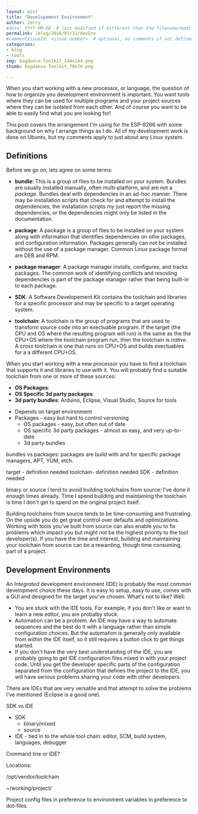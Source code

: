 ```yaml
---
layout: post
title: "Developement Environment"
author: Jerry
#date: YYYY-MM-DD  # last modified if different than the filename/modification time
permalink: /blog/2016/01/31/devEnv
#commentIssueId: <issue number>  # optional, no comments if not defined
categories:
- blog
- tools
img: bogdanco-Toolkit_144x144.png
thumb: bogdanco-Toolkit_70x70.png

---
```


When you start working with a new processor, or language, the question of
how to organize you development environment is important. You want
tools where they can be used for multiple programs and your project
sources where they can be isolated from each other.
And of course you want to be able to easily find what you
are looking for!

This post covers the arrangement I'm using for the ESP-8266 with some
background on why I arrange things as I do. All of my development work
is done on Ubuntu, but my comments apply to just about any Linux system.

<!--more-->
Definitions
-----------
Before we go on, lets agree on some terms:
  * __bundle__: This is a group of files to be installed on your system.
      Bundles are usually installed manually, often multi-platform, and
      are not a _package_. Bundles deal with dependencies in an ad-hoc
      manner. There may be installation scripts that check for and
      attempt to install the dependencies, the installation scripts my
      just report the missing dependencies, or the dependencies might
      only be listed in the documentation.

  * __package__: A package is a group of files to be installed on your
      system along with information that identifies dependencies on othe
      packages, and configuration information. Packages generally can
      not be installed without the use of a package manager. Common
      Linux package format are DEB and RPM.

  * __package manager__: A package manager installs, configures, and
      tracks packages. The common work of identifying conflicts and
      resovling dependencies is part of the package manager rather than
      being built-in to each package.

  * __SDK__: A Software Developement Kit contains the toolchain and
      libraries for a specific processor and may be specific to a target
      operating system.

  * __toolchain__: A toolchain is the group of programs that are used to
      transform source code into an exectuable program. If the target
      (the CPU and OS where the resulting program will run) is the same
      as the the CPU+OS where the toolchain program run, then the
      toolchain is _native_. A _cross_ toolchain is one that runs on
      CPU+OS and builds exectuables for a a different CPU+OS.

When you start working with a new processor you have to find a toolchain
that supports it and libraries to use with it. You will probably find a
suitable toolchain from one or more of these sources:

  * __OS Packages__:
  * __OS Specific 3d party packages__:
  * __3d party bundles__:
Arduino, Eclipse, Visual
Studio, 
Source for tools
  - Depends on target environment
  - Packages - easy but hard to control versioning
      - OS packages - easy, but often out of date
      - OS specific 3d party packages - almost as easy, and very up-to-date
      - 3d party bundles

bundles vs packages: packages are build with and for specific package
managers, APT, YUM, etch.

target - definition needed
toolchain- definition needed
SDK - definition needed

binary or source
I tend to avoid building toolchains from source: I've done it enough
times already. Time I spend building and maintaining the toolchain is
time I don't get to spend on the original project itself.

Building toolchains from source tends to be time-consuming and
frustrating. On the upside you do get great control over defaults and
optimizations. Working with tools you've built from source can also
enable you to fix problems which impact you but might not be the highest
priority to the tool developer(s). If you have the time and interest,
building and maintaining your toolchain from source can be a rewarding,
though time consuming, part of a project.

Development Environments
------------------------
An _Integrated_ development environment (IDE) is probably the most common
development choice these days. It is easy to setup, easy to use, comes
with a GUI and designed for the target you've chosen. What's not to
like? Well:

 * You are stuck with the IDE tools. For example, if you don't like
   or want to learn a new editor, you are probalby stuck.
 * Automation can be a problem. An IDE may have a way to automate
     sequences and the best do it with a language rather than simple
     configuration choices. But the automation is generally only
     available from within the IDE itself, so it still requires a button
     click to get things started.
 * If you don't have the very best understanding of the IDE, you are
     probably going to get IDE configuration files mixed in with your
     project code. Until you get the developer specific parts of the
     configuration separated from the configuration that defines the
     project to the IDE, you will have serious problems sharing your
     code with other developers.

There are IDEs that are very versatile and that attempt to solve the
problems I've mentioned (Eclipse is a good one). 

SDK vs IDE

  - SDK
      - binary/mixed
      - source
  - IDE - tied in to the whole tool chain: editor, SCM, build system,
      languages, debugger

Command line or IDE?


Locations:

/opt/vendor/toolchain

~/working/project/

Project config files in preference to environment variables in
preference to dot-files.
